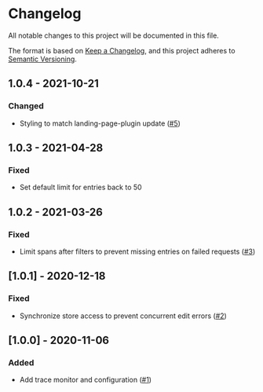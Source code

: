 # Changelog
All notable changes to this project will be documented in this file.

The format is based on [Keep a Changelog](https://keepachangelog.com/en/1.0.0/),
and this project adheres to [Semantic Versioning](https://semver.org/spec/v2.0.0.html).

## 1.0.4 - 2021-10-21
### Changed
- Styling to match landing-page-plugin update ([#5](https://github.com/scm-manager/scm-trace-monitor-plugin/pull/5))

## 1.0.3 - 2021-04-28
### Fixed
- Set default limit for entries back to 50

## 1.0.2 - 2021-03-26
### Fixed 
- Limit spans after filters to prevent missing entries on failed requests ([#3](https://github.com/scm-manager/scm-trace-monitor-plugin/pull/3))

## [1.0.1] - 2020-12-18
### Fixed
- Synchronize store access to prevent concurrent edit errors ([#2](https://github.com/scm-manager/scm-trace-monitor-plugin/pull/2))

## [1.0.0] - 2020-11-06
### Added
- Add trace monitor and configuration ([#1](https://github.com/scm-manager/scm-trace-monitor-plugin/pull/1))
